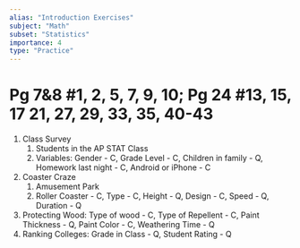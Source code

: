 ```yaml
---
alias: "Introduction Exercises"
subject: "Math"
subset: "Statistics"
importance: 4
type: "Practice"
---
```


# Pg 7&8 #1, 2, 5, 7, 9, 10; Pg 24 #13, 15, 17 21, 27, 29, 33, 35, 40-43

1. Class Survey
	1. Students in the AP STAT Class
	2. Variables: Gender - C, Grade Level - C, Children in family - Q, Homework last night - C, Android or iPhone - C
2. Coaster Craze
	1. Amusement Park
	2. Roller Coaster - C, Type - C, Height - Q, Design - C, Speed - Q, Duration - Q
5. Protecting Wood: Type of wood - C, Type of Repellent - C, Paint Thickness - Q, Paint Color - C, Weathering Time - Q
7. Ranking Colleges: Grade in Class - Q, Student Rating - Q

